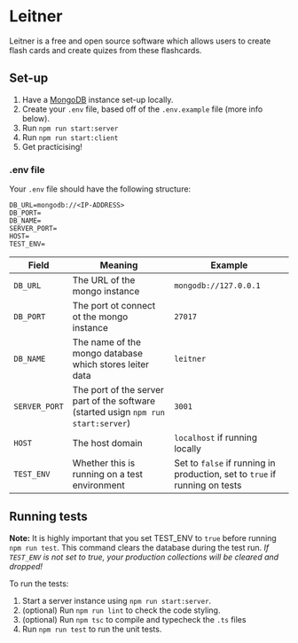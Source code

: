 # Leitner
Leitner is a free and open source software which allows users to create flash cards and create quizes from these flashcards.

## Set-up
1. Have a [MongoDB](https://www.mongodb.com/) instance set-up locally.
2. Create your `.env` file, based off of the `.env.example` file (more info below).
3. Run `npm run start:server`
4. Run `npm run start:client`
5. Get practicising!

### .env file
Your `.env` file should have the following structure:
```
DB_URL=mongodb://<IP-ADDRESS>
DB_PORT=
DB_NAME=
SERVER_PORT=
HOST=
TEST_ENV=
```

Field|Meaning|Example
----|--------|------|
`DB_URL`|The URL of the mongo instance|`mongodb://127.0.0.1`
`DB_PORT`|The port ot connect ot the mongo instance|`27017`
`DB_NAME`|The name of the mongo database which stores leiter data|`leitner`
`SERVER_PORT`|The port of the server part of the software (started usign `npm run start:server`)|`3001`
`HOST`|The host domain|`localhost` if running locally|
`TEST_ENV`|Whether this is running on a test environment|Set to `false` if running in production, set to `true` if running on tests|

## Running tests
**Note:** It is highly important that you set TEST_ENV to `true` before running `npm run test`. This command clears the database during the test run. *If `TEST_ENV` is not set to true, your production collections will be cleared and dropped!*

To run the tests:
1. Start a server instance using `npm run start:server`.
2. (optional) Run `npm run lint` to check the code styling.
3. (optional) Run `npm tsc` to compile and typecheck the `.ts` files
4. Run `npm run test` to run the unit tests.